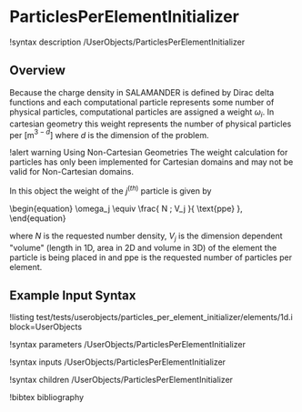 # ParticlesPerElementInitializer

!syntax description /UserObjects/ParticlesPerElementInitializer

## Overview

Because the charge density in SALAMANDER is defined by Dirac delta functions and each computational particle represents some number of physical particles, computational particles are assigned a weight $\omega_i$. In cartesian geometry this weight represents the number of physical particles per \[m$^{3-d}$\] where $d$ is the dimension of the problem.

!alert warning Using Non-Cartesian Geometries
The weight calculation for particles has only been implemented for Cartesian domains and may not be valid for Non-Cartesian domains.

In this object the weight of the $j^(th)$ particle is given by

\begin{equation}
  \omega_j \equiv
  \frac{
    N \; V_j
  }{
    \text{ppe}
  },
\end{equation}

where $N$ is the requested number density, $V_j$ is the dimension dependent "volume" (length in 1D, area in 2D and volume in 3D) of the element the particle is being placed in and ppe is the requested number of particles per element.

## Example Input Syntax

!listing test/tests/userobjects/particles_per_element_initializer/elements/1d.i block=UserObjects

!syntax parameters /UserObjects/ParticlesPerElementInitializer

!syntax inputs /UserObjects/ParticlesPerElementInitializer

!syntax children /UserObjects/ParticlesPerElementInitializer

!bibtex bibliography
